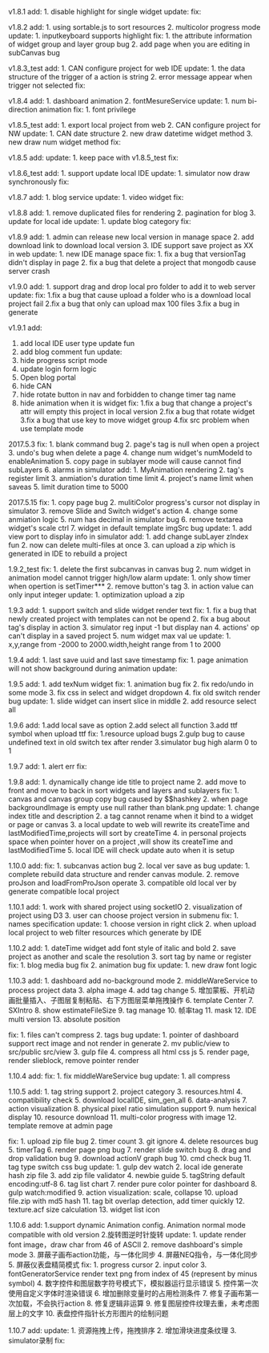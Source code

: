 v1.8.1
add:
    1. disable highlight for single widget
update:
fix:

v1.8.2
add:
    1. using sortable.js to sort resources
    2. multicolor progress mode
update:
    1. inputkeyboard supports highlight
fix:
    1. the attribute information of widget group and layer group bug 
    2. add page when you are editing in subCanvas bug

v1.8.3_test
add:
    1. CAN configure project for web IDE
update:
    1. the data structure of the trigger of a action is string
    2. error message appear when trigger not selected 
fix:

v1.8.4
add:
    1. dashboard animation
    2. fontMesureService
update:
    1. num bi-direction animation
fix:
    1. font privilege
    
v1.8.5_test
add:
    1. export local project from web
    2. CAN configure project for NW
update:
    1. CAN date structure
    2. new draw datetime widget method
    3. new draw num widget method
fix:

v1.8.5
add:
update:
    1. keep pace with v1.8.5_test
fix:

v1.8.6_test
add:
    1. support update local IDE
update:
    1. simulator now draw synchronously
fix:
    

v1.8.7
add:
    1. blog service
update:
    1. video widget
fix:

v1.8.8
add:
    1. remove duplicated files for rendering
    2. pagination for blog
    3. update for local ide
update:
    1. update blog category
fix:

v1.8.9
add:
    1. admin can release new local version in manage space
    2. add download link to download local version
    3. IDE support save project as XX in web
update:
    1. new IDE manage space
fix:
    1. fix a bug that versionTag didn't display in page
    2. fix a bug that delete a project that mongodb cause server crash
    
v1.9.0
add:
    1. support drag and drop local pro folder to add it to web server 
update:
fix:
    1.fix a bug that cause upload a folder who is a download local project fail
    2.fix a bug that only can upload max 100 files
    3.fix a bug in generate

v1.9.1
add:
   1. add local IDE user type update fun
   2. add blog comment  fun
update:
   1. hide progress script mode
   2. update login form logic
   3. Open blog portal
   4. hide CAN
   5. hide rotate button in nav and forbidden to change timer tag name
   6. hide animation when it is widget
fix:
   1.fix a bug that change a project's attr will empty this project in local version
   2.fix a bug that rotate widget
   3.fix a bug that use key to move widget group
   4.fix src problem when use template mode
   
2017.5.3 
fix:
    1. blank command bug
    2. page's tag is null when open a project
    3. undo's bug when delete a page
    4. change num widget's numModeId to enableAnimation
    5. copy page in sublayer mode will cause cannot find subLayers
    6. alarms in simulator
add:
    1. MyAnimation rendering
    2. tag's register limit
    3. anmiation's duration time limit
    4. project's name limit when saveas
    5. limit duration time to 5000


2017.5.15
fix:
    1. copy page bug
    2. mulitiColor progress's cursor not display in simulator
    3. remove Slide and Switch widget's action
    4. change some anmiation logic
    5. num has decimal in simulator bug
    6. remove textarea widget's scale ctrl
    7. widget in default template imgSrc bug
update:
    1. add view port to display info in simulator
add:
    1. add change subLayer zIndex fun
    2. now can delete multi-files at once
    3. can upload a zip which is generated in IDE to rebuild a project

1.9.2_test
fix:
    1. delete the first subcanvas in canvas bug
    2. num widget in animation model cannot trigger high/low alarm
update:
    1. only show timer when opertion is setTimer***
    2. remove button's tag
    3. in  action value can only input integer
update:
    1. optimization upload a zip


1.9.3
add:
    1. support switch and slide widget render text
fix:
    1. fix a bug that newly created project with templates can not be opend
    2. fix a bug about tag's display in action
    3. simulator reg input -1 but display nan
    4. actions' op can't display in a saved project
    5. num widget max val ue
update:
    1. x,y,range from -2000 to 2000.width,height range from 1 to 2000

1.9.4
add:
    1. last save uuid and last save timestamp
fix:
    1. page animation will not show background during animation
update:

1.9.5
add:
    1. add texNum widget
fix:
    1. animation bug fix
    2. fix redo/undo in some mode
    3. fix css in select and widget dropdown
    4. fix old switch render bug
update:
    1. slide widget can insert slice in middle
    2. add resource select all

1.9.6
add:
    1.add local save as option
    2.add select all function
    3.add ttf symbol when upload ttf
fix:
    1.resource upload bugs
    2.gulp bug to cause undefined text in old switch tex after render
    3.simulator bug high alarm 0 to 1

1.9.7
add:
    1. alert err
fix:

1.9.8
add:
    1. dynamically change ide title to project name
    2. add move to front and move to back in sort widgets and layers and sublayers
fix:
    1. canvas and canvas group copy bug caused by $$hashkey
    2. when page backgroundImage is empty use null rather than blank.png
update:
    1. change index title and description
    2. a tag cannot rename when it bind to a widget or page or canvas
    3. a local update to web will rewrite its createTime and lastModifiedTime,projects will sort by createTime
    4. in personal projects space when pointer hover on a project ,will show its createTime and lastModifiedTime
    5. local IDE will check update auto when it is setup

1.10.0
add:
fix:
    1. subcanvas action bug
    2. local ver save as bug
update:
    1. complete rebuild data structure and render canvas module.
    2. remove proJson and loadFromProJson operate
    3. compatible old local ver by generate compatible local project

1.10.1
add:
    1. work with shared project using socketIO
    2. visualization of project using D3
    3. user can choose project version in submenu
fix:
    1. names specification
update:
    1. choose version in right click
    2. when upload local project to web filter resources which generate by IDE

1.10.2
add:
    1. dateTime widget add font style of italic and bold
    2. save project as another and scale the resolution
    3. sort tag by name or register
fix:
    1. blog media bug fix
    2. animation bug  fix
update:
    1. new draw font logic

1.10.3
add:
    1. dashboard add no-background mode
    2. middleWareService to process project data
    3. alpha image
    4. add tag change
    5. 增加蒙板、开机动画批量插入、子图层复制粘贴、右下方图层菜单拖拽操作
    6. template Center
    7. SXIntro
    8. show estimateFileSize
    9. tag manage
    10. 帧率tag
    11. mask
    12. IDE multi version
    13. absolute position
   
fix:
    1. files can't compress
    2. tags bug
update:
    1. pointer of dashboard support rect image and not render in generate
    2. mv public/view to src/public src/view
    3. gulp file
    4. compress all html css js
    5. render page, render slieblock, remove pointer render


1.10.4
add:
fix:
    1. fix middleWareService bug
update:
    1. all compress

1.10.5
add:
    1. tag string support
    2. project category
    3. resources.html
    4. compatibility check
    5. download localIDE, sim_gen_all
    6. data-analysis
    7. action visualization
    8. physical pixel ratio simulation support
    9. num hexical display
    10. resource download
    11. multi-color progress with image
    12. template remove at admin page
   
fix:
    1. upload zip file bug
    2. timer count
    3. git ignore
    4. delete resources bug
    5. timerTag
    6. render page png bug
    7. render slide switch bug
    8. drag and drop validation bug
    9. download actionV graph bug
    10. cmd check bug
    11. tag type switch css bug
update:
    1. gulp dev watch
    2. local ide generate hash zip file
    3. add zip file validator
    4. newbie guide
    5. tagString default encoding:utf-8
    6. tag list chart
    7. render pure color pointer for dashboard
    8. gulp watch:modified
    9. action visualization: scale, collapse
    10. upload file.zip with md5 hash
    11. tag bit overlap detection, add timer quickly
    12. texture.acf size calculation
    13. widget list icon
    
1.10.6
add:
    1.support dynamic Animation config. Animation normal mode compatible with old version
    2.旋转图逆时针旋转
update:
    1. update render font image，draw char from 46 of ASCII
    2. remove dashboard's simple mode
    3. 屏蔽子画布action功能，与一体化同步
    4. 屏蔽NEQ指令，与一体化同步
    5. 屏蔽仪表盘精简模式
fix:
    1. progress cursor
    2. input color
    3. fontGeneratorService render text png from index of 45 (represent by minus symbol)
    4. 数字控件和图层数字符号模式下，模拟器运行显示错误
    5. 控件第一次使用自定义字体时渲染错误
    6. 增加删除变量时的占用检测条件
    7. 修复子画布第一次加载，不会执行action
    8. 修复逻辑非运算
    9. 修复图层控件纹理去重，未考虑图层上的文字
    10. 表盘控件指针长方形图片的绘制问题

1.10.7
add:
update:
    1. 资源拖拽上传，拖拽排序
    2. 增加滑块进度条纹理
    3. simulator录制
fix:
